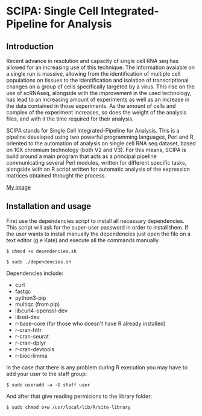# SCIPA: Single Cell Integrated-Pipeline for Analysis

## Introduction

Recent advance in resolution and capacity of single cell RNA seq has allowed for an increasing use of this technique. The information avaiable on a single run
is massive, allowing from the identification of multiple cell populations on tissues to the identification and isolation of transcriptional changes on a group of
cells specifically targeted by a virus. This rise on the use of scRNAseq, alongside with the improvement in the used technology, has lead to an increasing amount of
experiments as well as an increase in the data contained in those experiments. As the amount of cells and complex of the experiment increases, so does the weight of the
analysis files, and with it the time required for their analysis. 

SCIPA stands for Single Cell Integrated-Pipeline for Analysis. This is a pipeline developed using two powerful programming languages, Perl and R, oriented to the
automation of analysis on single cell RNA seq dataset, based on 10X chromium technology (both V2 and V3). For this means, SCIPA is build around a main program that
acts as a principal pipeline communicating several Perl modules, written for different specific tasks, alongside with an R script written for automatic analysis
of the expression matrices obtained throught the process.

[My image](https://github.com/gvigara/SCIPA/tree/master/img/CIPA_diagram.tif)

## Installation and usage

First use the dependencies script to install all necessary dependencies. This script will ask for the super-user password in order to install them. If the user wants
to install manually the dependencies just open the file on a text editor (g.e Kate) and execute all the commands manually. 

`$ chmod +x dependencies.sh`

`$ sudo ./dependencies.sh`

Dependencies include: 

 - curl
 - fastqc
 - python3-pip
 - multiqc (from pip)
 - libcurl4-openssl-dev
 - libssl-dev
 - r-base-core (for those who doesn't have R already installed)
 - r-cran-httr
 - r-cran-seurat
 - r-cran-dplyr
 - r-cran-devtools
 - r-bioc-limma
 
In the case that there is any problem during R execution you may have to add your user to the staff group:

`$ sudo useradd -a -G staff user`

And after that give reading permisions to the library folder:

`$ sudo chmod o+w /usr/local/lib/R/site-library`
